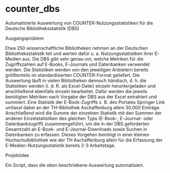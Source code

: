# counter_dbs
Automatisierte Auswertung von COUNTER-Nutzungsstatistiken für die Deutsche Bibliotheksstatistik (DBS)

Ausgangsproblem

Etwa 250 wissenschaftliche Bibliotheken nehmen an der Deutschen Bibliotheksstatistik teil und werten dafür u. a. Nutzungsstatistiken ihrer E-Medien aus. Die DBS gibt sehr genau vor, welche Metriken für die Zugriffszahlen auf E-Books, E-Journals und Datenbanken verwendet werden. Die Statistiken werden von den jeweiligen Anbietern bereits größtenteils im standardisierten COUNTER-Format geliefert. Die Auswertung läuft in vielen Bibliotheken dennoch händisch, d. h. die Statistiken werden (i. d. R. als Excel-Datei) einzeln heruntergeladen und anschließend ebenfalls einzeln bearbeitet. Dafür werden die jeweils benötigten Metriken nach Vorgabe der DBS aus der Excel extrahiert und summiert. Eine Statistik der E-Book-Zugriffe z. B. des Portales Springer Link umfasst dabei an der TH-Bibliothek Aschaffenburg allein 30.000 Einträge. Anschließend wird die Summe der einzelnen Statistik mit den Summen der anderen Einzelstatistiken des gleichen Typs (E-Book-, E-Journal- oder Datenbankzugriff) zusammengeführt, um die in der DBS geforderten Gesamtzahl an E-Book- und E-Journal-Downloads sowie Suchen in Datenbanken zu erfassen. Dieses Vorgehen benötigt in einer kleinen Hochschulbibliothek wie der TH Aschaffenburg allein für die Erfassung der E-Medien-Nutzungsstatistik bereits 2-3 Arbeitstage.

Projektidee

Ein Script, dass die oben beschriebene Auswertung automatisiert. 

